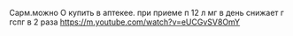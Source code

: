 Сарм.можно О купить в аптекее. при приеме п 12 л мг в день снижает г гспг в 2 раза
https://m.youtube.com/watch?v=eUCGvSV8OmY
